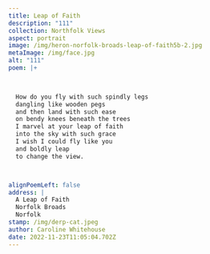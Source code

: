 ```yaml
---
title: Leap of Faith
description: "111"
collection: Northfolk Views
aspect: portrait
image: /img/heron-norfolk-broads-leap-of-faith5b-2.jpg
metaImage: /img/face.jpg
alt: "111"
poem: |+
  


  How do you fly with such spindly legs
  dangling like wooden pegs
  and then land with such ease
  on bendy knees beneath the trees
  I marvel at your leap of faith 
  into the sky with such grace
  I wish I could fly like you
  and boldly leap
  to change the view.



alignPoemLeft: false
address: |
  A Leap of Faith
  Norfolk Broads
  Norfolk
stamp: /img/derp-cat.jpeg
author: Caroline Whitehouse
date: 2022-11-23T11:05:04.702Z
---
```

